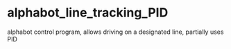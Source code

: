 # alphabot_line_tracking_PID
 
alphabot control program, allows driving on a designated line, partially uses PID
